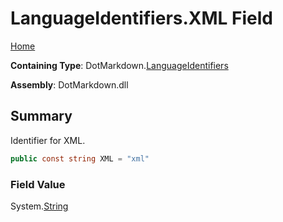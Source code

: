 # LanguageIdentifiers\.XML Field

[Home](../../../README.md)

**Containing Type**: DotMarkdown\.[LanguageIdentifiers](../README.md)

**Assembly**: DotMarkdown\.dll

## Summary

Identifier for XML\.

```csharp
public const string XML = "xml"
```

### Field Value

System\.[String](https://docs.microsoft.com/en-us/dotnet/api/system.string)

